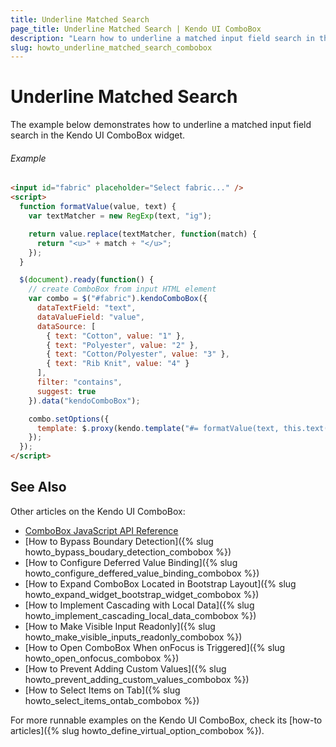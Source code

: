 ```yaml
---
title: Underline Matched Search
page_title: Underline Matched Search | Kendo UI ComboBox
description: "Learn how to underline a matched input field search in the Kendo UI ComboBox widget."
slug: howto_underline_matched_search_combobox
---
```


# Underline Matched Search

The example below demonstrates how to underline a matched input field search in the Kendo UI ComboBox widget.

###### Example

```html
<input id="fabric" placeholder="Select fabric..." />
<script>
  function formatValue(value, text) {
    var textMatcher = new RegExp(text, "ig");

    return value.replace(textMatcher, function(match) {
      return "<u>" + match + "</u>";
    });
  }

  $(document).ready(function() {
    // create ComboBox from input HTML element
    var combo = $("#fabric").kendoComboBox({
      dataTextField: "text",
      dataValueField: "value",
      dataSource: [
        { text: "Cotton", value: "1" },
        { text: "Polyester", value: "2" },
        { text: "Cotton/Polyester", value: "3" },
        { text: "Rib Knit", value: "4" }
      ],
      filter: "contains",
      suggest: true
    }).data("kendoComboBox");

    combo.setOptions({
      template: $.proxy(kendo.template("#= formatValue(text, this.text()) #"), combo)
    });
  });
</script>
```

## See Also

Other articles on the Kendo UI ComboBox:

* [ComboBox JavaScript API Reference](/api/javascript/ui/combobox)
* [How to Bypass Boundary Detection]({% slug howto_bypass_boudary_detection_combobox %})
* [How to Configure Deferred Value Binding]({% slug howto_configure_deffered_value_binding_combobox %})
* [How to Expand ComboBox Located in Bootstrap Layout]({% slug howto_expand_widget_bootstrap_widget_combobox %})
* [How to Implement Cascading with Local Data]({% slug howto_implement_cascading_local_data_combobox %})
* [How to Make Visible Input Readonly]({% slug howto_make_visible_inputs_readonly_combobox %})
* [How to Open ComboBox When onFocus is Triggered]({% slug howto_open_onfocus_combobox %})
* [How to Prevent Adding Custom Values]({% slug howto_prevent_adding_custom_values_combobox %})
* [How to Select Items on Tab]({% slug howto_select_items_ontab_combobox %})

For more runnable examples on the Kendo UI ComboBox, check its [how-to articles]({% slug howto_define_virtual_option_combobox %}).
